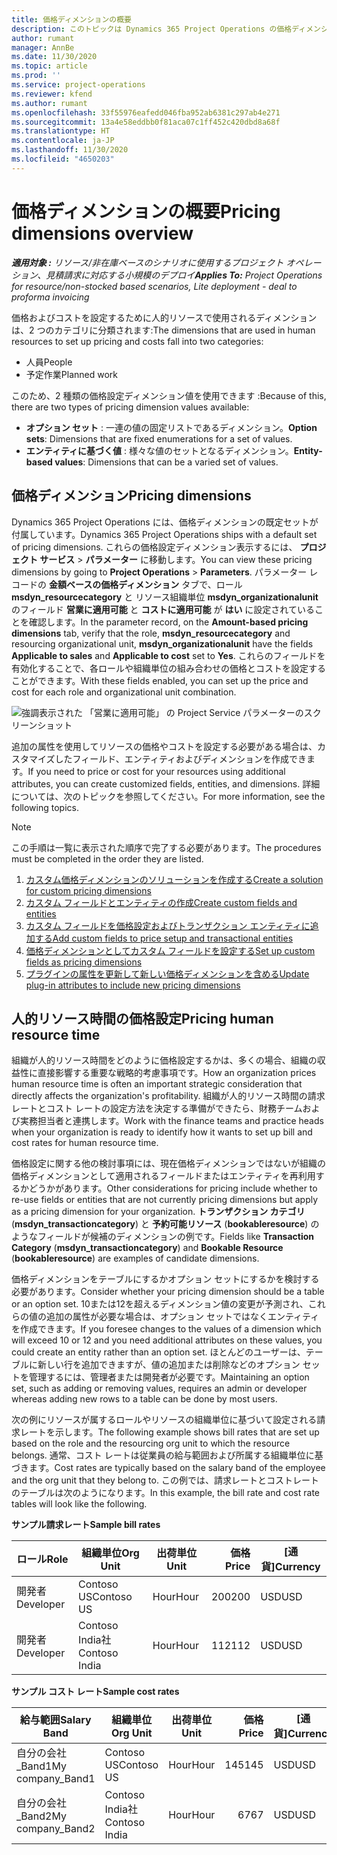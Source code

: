 ```yaml
---
title: 価格ディメンションの概要
description: このトピックは Dynamics 365 Project Operations の価格ディメンションに関する情報を提供します。
author: rumant
manager: AnnBe
ms.date: 11/30/2020
ms.topic: article
ms.prod: ''
ms.service: project-operations
ms.reviewer: kfend
ms.author: rumant
ms.openlocfilehash: 33f55976eafedd046fba952ab6381c297ab4e271
ms.sourcegitcommit: 13a4e58eddbb0f81aca07c1ff452c420dbd8a68f
ms.translationtype: HT
ms.contentlocale: ja-JP
ms.lasthandoff: 11/30/2020
ms.locfileid: "4650203"
---
```

# <a name="pricing-dimensions-overview"></a><span data-ttu-id="bd0c7-103">価格ディメンションの概要</span><span class="sxs-lookup"><span data-stu-id="bd0c7-103">Pricing dimensions overview</span></span>

<span data-ttu-id="bd0c7-104">_**適用対象 :** リソース/非在庫ベースのシナリオに使用するプロジェクト オペレーション、見積請求に対応する小規模のデプロイ_</span><span class="sxs-lookup"><span data-stu-id="bd0c7-104">_**Applies To:** Project Operations for resource/non-stocked based scenarios, Lite deployment - deal to proforma invoicing_</span></span>

<span data-ttu-id="bd0c7-105">価格およびコストを設定するために人的リソースで使用されるディメンションは、2 つのカテゴリに分類されます:</span><span class="sxs-lookup"><span data-stu-id="bd0c7-105">The dimensions that are used in human resources to set up pricing and costs fall into two categories:</span></span>

- <span data-ttu-id="bd0c7-106">人員</span><span class="sxs-lookup"><span data-stu-id="bd0c7-106">People</span></span>
- <span data-ttu-id="bd0c7-107">予定作業</span><span class="sxs-lookup"><span data-stu-id="bd0c7-107">Planned work</span></span>

<span data-ttu-id="bd0c7-108">このため、2 種類の価格設定ディメンション値を使用できます :</span><span class="sxs-lookup"><span data-stu-id="bd0c7-108">Because of this, there are two types of pricing dimension values available:</span></span>

- <span data-ttu-id="bd0c7-109">**オプション セット** : 一連の値の固定リストであるディメンション。</span><span class="sxs-lookup"><span data-stu-id="bd0c7-109">**Option sets**: Dimensions that are fixed enumerations for a set of values.</span></span>
- <span data-ttu-id="bd0c7-110">**エンティティに基づく値** : 様々な値のセットとなるディメンション。</span><span class="sxs-lookup"><span data-stu-id="bd0c7-110">**Entity-based values**: Dimensions that can be a varied set of values.</span></span>

## <a name="pricing-dimensions"></a><span data-ttu-id="bd0c7-111">価格ディメンション</span><span class="sxs-lookup"><span data-stu-id="bd0c7-111">Pricing dimensions</span></span>

<span data-ttu-id="bd0c7-112">Dynamics 365 Project Operations には、価格ディメンションの既定セットが付属しています。</span><span class="sxs-lookup"><span data-stu-id="bd0c7-112">Dynamics 365 Project Operations ships with a default set of pricing dimensions.</span></span> <span data-ttu-id="bd0c7-113">これらの価格設定ディメンション表示するには、 **プロジェクト サービス** > **パラメーター** に移動します。</span><span class="sxs-lookup"><span data-stu-id="bd0c7-113">You can view these pricing dimensions by going to **Project Operations** > **Parameters**.</span></span> <span data-ttu-id="bd0c7-114">パラメーター レコードの **金額ベースの価格ディメンション** タブで、ロール **msdyn_resourcecategory** と リソース組織単位 **msdyn_organizationalunit** のフィールド **営業に適用可能** と **コストに適用可能** が **はい** に設定されていることを確認します。</span><span class="sxs-lookup"><span data-stu-id="bd0c7-114">In the parameter record, on the **Amount-based pricing dimensions** tab, verify that the role, **msdyn_resourcecategory** and resourcing organizational unit, **msdyn_organizationalunit** have the fields **Applicable to sales** and **Applicable to cost** set to **Yes**.</span></span> <span data-ttu-id="bd0c7-115">これらのフィールドを有効化することで、各ロールや組織単位の組み合わせの価格とコストを設定することができます。</span><span class="sxs-lookup"><span data-stu-id="bd0c7-115">With these fields enabled, you can set up the price and cost for each role and organizational unit combination.</span></span>

![強調表示された 「営業に適用可能」 の Project Service パラメーターのスクリーンショット](media/PS-OOB-parameters.png)

<span data-ttu-id="bd0c7-117">追加の属性を使用してリソースの価格やコストを設定する必要がある場合は、カスタマイズしたフィールド、エンティティおよびディメンションを作成できます。</span><span class="sxs-lookup"><span data-stu-id="bd0c7-117">If you need to price or cost for your resources using additional attributes, you can create customized fields, entities, and dimensions.</span></span> <span data-ttu-id="bd0c7-118">詳細については、次のトピックを参照してください。</span><span class="sxs-lookup"><span data-stu-id="bd0c7-118">For more information, see the following topics.</span></span> 
  
  > [!NOTE]
  > <span data-ttu-id="bd0c7-119">この手順は一覧に表示された順序で完了する必要があります。</span><span class="sxs-lookup"><span data-stu-id="bd0c7-119">The procedures must be completed in the order they are listed.</span></span>

1. [<span data-ttu-id="bd0c7-120">カスタム価格ディメンションのソリューションを作成する</span><span class="sxs-lookup"><span data-stu-id="bd0c7-120">Create a solution for custom pricing dimensions</span></span>](../sales/create-solution-custompd.md)
2. [<span data-ttu-id="bd0c7-121">カスタム フィールドとエンティティの作成</span><span class="sxs-lookup"><span data-stu-id="bd0c7-121">Create custom fields and entities</span></span>](create-custom-fields-entities-pricing-dimensions.md)
3. [<span data-ttu-id="bd0c7-122">カスタム フィールドを価格設定およびトランザクション エンティティに追加する</span><span class="sxs-lookup"><span data-stu-id="bd0c7-122">Add custom fields to price setup and transactional entities</span></span>](add-custom-fields-price-setup-transactional-entities.md)
4. [<span data-ttu-id="bd0c7-123">価格ディメンションとしてカスタム フィールドを設定する</span><span class="sxs-lookup"><span data-stu-id="bd0c7-123">Set up custom fields as pricing dimensions</span></span>](set-up-custom-fields-pricing-dimensions.md)
5. [<span data-ttu-id="bd0c7-124">プラグインの属性を更新して新しい価格ディメンションを含める</span><span class="sxs-lookup"><span data-stu-id="bd0c7-124">Update plug-in attributes to include new pricing dimensions</span></span>](update-plugin-attributes-pd.md)


## <a name="pricing-human-resource-time"></a><span data-ttu-id="bd0c7-125">人的リソース時間の価格設定</span><span class="sxs-lookup"><span data-stu-id="bd0c7-125">Pricing human resource time</span></span>
<span data-ttu-id="bd0c7-126">組織が人的リソース時間をどのように価格設定するかは、多くの場合、組織の収益性に直接影響する重要な戦略的考慮事項です。</span><span class="sxs-lookup"><span data-stu-id="bd0c7-126">How an organization prices human resource time is often an important strategic consideration that directly affects the organization's profitability.</span></span> <span data-ttu-id="bd0c7-127">組織が人的リソース時間の請求レートとコスト レートの設定方法を決定する準備ができたら、財務チームおよび実務担当者と連携します。</span><span class="sxs-lookup"><span data-stu-id="bd0c7-127">Work with the finance teams and practice heads when your organization is ready to identify how it wants to set up bill and cost rates for human resource time.</span></span>

<span data-ttu-id="bd0c7-128">価格設定に関する他の検討事項には、現在価格ディメンションではないが組織の価格ディメンションとして適用されるフィールドまたはエンティティを再利用するかどうかがあります。</span><span class="sxs-lookup"><span data-stu-id="bd0c7-128">Other considerations for pricing include whether to re-use fields or entities that are not currently pricing dimensions but apply as a pricing dimension for your organization.</span></span> <span data-ttu-id="bd0c7-129">**トランザクション カテゴリ** (**msdyn_transactioncategory**) と **予約可能リソース** (**bookableresource**) のようなフィールドが候補のディメンションの例です。</span><span class="sxs-lookup"><span data-stu-id="bd0c7-129">Fields like **Transaction Category** (**msdyn_transactioncategory**) and **Bookable Resource** (**bookableresource**) are examples of candidate dimensions.</span></span> 

<span data-ttu-id="bd0c7-130">価格ディメンションをテーブルにするかオプション セットにするかを検討する必要があります。</span><span class="sxs-lookup"><span data-stu-id="bd0c7-130">Consider whether your pricing dimension should be a table or an option set.</span></span> <span data-ttu-id="bd0c7-131">10または12を超えるディメンション値の変更が予測され、これらの値の追加の属性が必要な場合は、オプション セットではなくエンティティを作成できます。</span><span class="sxs-lookup"><span data-stu-id="bd0c7-131">If you foresee changes to the values of a dimension which will exceed 10 or 12 and you need additional attributes on these values, you could create an entity rather than an option set.</span></span> <span data-ttu-id="bd0c7-132">ほとんどのユーザーは、テーブルに新しい行を追加できますが、値の追加または削除などのオプション セットを管理するには、管理者または開発者が必要です。</span><span class="sxs-lookup"><span data-stu-id="bd0c7-132">Maintaining an option set, such as adding or removing values, requires an admin or developer whereas adding new rows to a table can be done by most users.</span></span>

<span data-ttu-id="bd0c7-133">次の例にリソースが属するロールやリソースの組織単位に基づいて設定される請求レートを示します。</span><span class="sxs-lookup"><span data-stu-id="bd0c7-133">The following example shows bill rates that are set up based on the role and the resourcing org unit to which the resource belongs.</span></span> <span data-ttu-id="bd0c7-134">通常、コスト レートは従業員の給与範囲および所属する組織単位に基づきます。</span><span class="sxs-lookup"><span data-stu-id="bd0c7-134">Cost rates are typically based on the salary band of the employee and the org unit that they belong to.</span></span> <span data-ttu-id="bd0c7-135">この例では、請求レートとコストレートのテーブルは次のようになります。</span><span class="sxs-lookup"><span data-stu-id="bd0c7-135">In this example, the bill rate and cost rate tables will look like the following.</span></span>

<span data-ttu-id="bd0c7-136">**サンプル請求レート**</span><span class="sxs-lookup"><span data-stu-id="bd0c7-136">**Sample bill rates**</span></span>

| <span data-ttu-id="bd0c7-137">ロール</span><span class="sxs-lookup"><span data-stu-id="bd0c7-137">Role</span></span>        | <span data-ttu-id="bd0c7-138">組織単位</span><span class="sxs-lookup"><span data-stu-id="bd0c7-138">Org Unit</span></span>    |<span data-ttu-id="bd0c7-139">出荷単位</span><span class="sxs-lookup"><span data-stu-id="bd0c7-139">Unit</span></span>      |<span data-ttu-id="bd0c7-140">価格</span><span class="sxs-lookup"><span data-stu-id="bd0c7-140">Price</span></span>      |<span data-ttu-id="bd0c7-141">[通貨]</span><span class="sxs-lookup"><span data-stu-id="bd0c7-141">Currency</span></span>  |
| ------------|-------------|----------|----------:|----------|
| <span data-ttu-id="bd0c7-142">開発者</span><span class="sxs-lookup"><span data-stu-id="bd0c7-142">Developer</span></span>   | <span data-ttu-id="bd0c7-143">Contoso US</span><span class="sxs-lookup"><span data-stu-id="bd0c7-143">Contoso US</span></span>  |<span data-ttu-id="bd0c7-144">Hour</span><span class="sxs-lookup"><span data-stu-id="bd0c7-144">Hour</span></span> | <span data-ttu-id="bd0c7-145">200</span><span class="sxs-lookup"><span data-stu-id="bd0c7-145">200</span></span>|<span data-ttu-id="bd0c7-146">USD</span><span class="sxs-lookup"><span data-stu-id="bd0c7-146">USD</span></span>     |
| <span data-ttu-id="bd0c7-147">開発者</span><span class="sxs-lookup"><span data-stu-id="bd0c7-147">Developer</span></span>   | <span data-ttu-id="bd0c7-148">Contoso India社</span><span class="sxs-lookup"><span data-stu-id="bd0c7-148">Contoso India</span></span> |<span data-ttu-id="bd0c7-149">Hour</span><span class="sxs-lookup"><span data-stu-id="bd0c7-149">Hour</span></span>|   <span data-ttu-id="bd0c7-150">112</span><span class="sxs-lookup"><span data-stu-id="bd0c7-150">112</span></span>|<span data-ttu-id="bd0c7-151">USD</span><span class="sxs-lookup"><span data-stu-id="bd0c7-151">USD</span></span>     |


<span data-ttu-id="bd0c7-152">**サンプル コスト レート**</span><span class="sxs-lookup"><span data-stu-id="bd0c7-152">**Sample cost rates**</span></span>

| <span data-ttu-id="bd0c7-153">給与範囲</span><span class="sxs-lookup"><span data-stu-id="bd0c7-153">Salary Band</span></span>     | <span data-ttu-id="bd0c7-154">組織単位</span><span class="sxs-lookup"><span data-stu-id="bd0c7-154">Org Unit</span></span>    |<span data-ttu-id="bd0c7-155">出荷単位</span><span class="sxs-lookup"><span data-stu-id="bd0c7-155">Unit</span></span>      |<span data-ttu-id="bd0c7-156">価格</span><span class="sxs-lookup"><span data-stu-id="bd0c7-156">Price</span></span>      |<span data-ttu-id="bd0c7-157">[通貨]</span><span class="sxs-lookup"><span data-stu-id="bd0c7-157">Currency</span></span>  |
| ----------------|-------------|----------|----------:|----------|
| <span data-ttu-id="bd0c7-158">自分の会社_Band1</span><span class="sxs-lookup"><span data-stu-id="bd0c7-158">My company_Band1</span></span> | <span data-ttu-id="bd0c7-159">Contoso US</span><span class="sxs-lookup"><span data-stu-id="bd0c7-159">Contoso US</span></span>  |<span data-ttu-id="bd0c7-160">Hour</span><span class="sxs-lookup"><span data-stu-id="bd0c7-160">Hour</span></span> | <span data-ttu-id="bd0c7-161">145</span><span class="sxs-lookup"><span data-stu-id="bd0c7-161">145</span></span>|<span data-ttu-id="bd0c7-162">USD</span><span class="sxs-lookup"><span data-stu-id="bd0c7-162">USD</span></span>     |
| <span data-ttu-id="bd0c7-163">自分の会社_Band2</span><span class="sxs-lookup"><span data-stu-id="bd0c7-163">My company_Band2</span></span> | <span data-ttu-id="bd0c7-164">Contoso India社</span><span class="sxs-lookup"><span data-stu-id="bd0c7-164">Contoso India</span></span> |<span data-ttu-id="bd0c7-165">Hour</span><span class="sxs-lookup"><span data-stu-id="bd0c7-165">Hour</span></span>|   <span data-ttu-id="bd0c7-166">67</span><span class="sxs-lookup"><span data-stu-id="bd0c7-166">67</span></span>|<span data-ttu-id="bd0c7-167">USD</span><span class="sxs-lookup"><span data-stu-id="bd0c7-167">USD</span></span>     |
